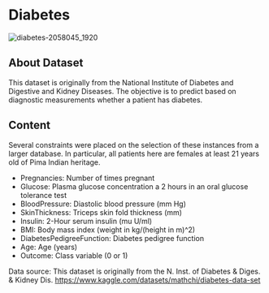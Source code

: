 # Diabetes
![diabetes-2058045_1920](https://user-images.githubusercontent.com/110662602/203382642-003482e1-b10b-4bc8-8c89-cc1d1fa05b55.png)


## About Dataset
This dataset is originally from the National Institute of Diabetes and Digestive and Kidney Diseases. The objective is to predict based on diagnostic measurements whether a patient has diabetes.

## Content
Several constraints were placed on the selection of these instances from a larger database. In particular, all patients here are females at least 21 years old of Pima Indian heritage.

* Pregnancies: Number of times pregnant
* Glucose: Plasma glucose concentration a 2 hours in an oral glucose tolerance test
* BloodPressure: Diastolic blood pressure (mm Hg)
* SkinThickness: Triceps skin fold thickness (mm)
* Insulin: 2-Hour serum insulin (mu U/ml)
* BMI: Body mass index (weight in kg/(height in m)^2)
* DiabetesPedigreeFunction: Diabetes pedigree function
* Age: Age (years)
* Outcome: Class variable (0 or 1)

Data source: This dataset is originally from the N. Inst. of Diabetes & Diges. & Kidney Dis. 
https://www.kaggle.com/datasets/mathchi/diabetes-data-set
